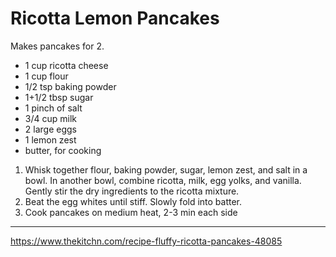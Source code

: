 # Ricotta Lemon Pancakes

Makes pancakes for 2.

- 1 cup ricotta cheese
- 1 cup flour
- 1/2 tsp baking powder
- 1+1/2 tbsp sugar
- 1 pinch of salt
- 3/4 cup milk
- 2 large eggs
- 1 lemon zest
- butter, for cooking

1. Whisk together flour, baking powder, sugar, lemon zest, and salt in a bowl. In another bowl, combine ricotta, milk, egg yolks, and vanilla. Gently stir the dry ingredients to the ricotta mixture.
2. Beat the egg whites until stiff. Slowly fold into batter.
6. Cook pancakes on medium heat, 2-3 min each side

---

https://www.thekitchn.com/recipe-fluffy-ricotta-pancakes-48085
